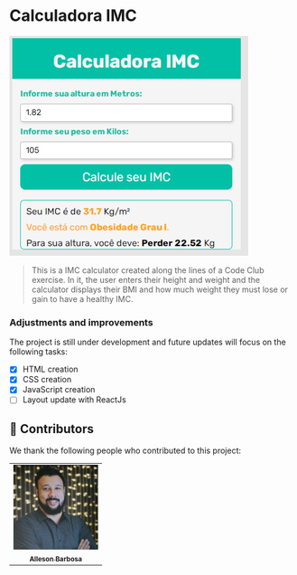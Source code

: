 # Calculadora IMC


<img src="./assets/Calculadora_Interface.PNG" alt="calculadora-imc-interface">

> This is a IMC calculator created along the lines of a Code Club exercise. In it, the user enters their height and weight and the calculator displays their BMI and how much weight they must lose or gain to have a healthy IMC.

### Adjustments and improvements

The project is still under development and future updates will focus on the following tasks:

- [x] HTML creation
- [x] CSS creation
- [x] JavaScript creation
- [ ] Layout update with ReactJs

## 🤝 Contributors

We thank the following people who contributed to this project:

<table>
  <tr>
    <td align="center">
      <a href="https://www.linkedin.com/in/alleson-de-moura-barbosa-193802210/">
        <img src="./assets/foto.jpg" width="150px;" alt="Foto-Alleson-Barbosa"/><br>
        <sub>
          <b>Alleson Barbosa</b>
        </sub>
      </a>
    </td>
  </tr>
</table>
